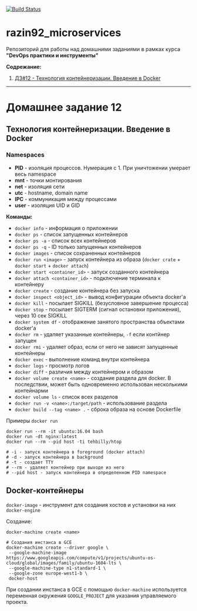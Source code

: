 [![Build Status](https://travis-ci.com/Otus-DevOps-2019-08/razin92_microservices.svg?branch=master)](https://travis-ci.com/Otus-DevOps-2019-08/razin92_microservices)

# razin92_microservices

Репозиторий для работы над домашними заданиями в рамках курса **"DevOps практики и инструменты"**

**Содрежание:**
<a name="top"></a>
1. [ДЗ#12 - Технология контейнеризации. Введение в Docker](#hw12)
---
<a name="hw12"></a> 
# Домашнее задание 12
## Технология контейнеризации. Введение в Docker

### Namespaces
- **PID** - изоляция процессов. Нумерация с 1. При уничтожении умерает весь namespace
- **mnt** - точки монтирования
- **net** - изоляция сети
- **utc** - hostname, domain name
- **IPC** - коммуникация между процессами
- **user** - изоляция UID и GID 

**Команды:**
- `docker info` - информация о приложении
- `docker ps` - список запущенных контейнеров
- `docker ps -a` - список всех контейнеров
- `docker ps -q` - ID только запущенных контейнеров
- `docker images` - список сохраненных контейнеров
- `docker run <image>` - запуск контейнера из образа (`docker crate` + `docker start` + `docker attach`)
- `docker start <container_id>` - запуск созданного контейнера
- `docker attach <container_id>` - подключение терминала к контейнеру
- `docker create` - создание контейнера без запуска
- `docker inspect <object_id>` - вывод конфигурации объекта docker'a
- `docker kill` - посылает SIGKILL (безусловное завершение процесса)
- `docker stop` - посылает SIGTERM (сигнал остановки приложения), через 10 сек SIGKILL
- `docker system df` - отображение занятого пространства объектами docker'a
- `docker rm` - удаляет указанные контейнеры, `-f` если контйнер запущен
- `docker rmi` - удаляет образ, если от него не зависят запущенные контейнеры
- `docker exec` - выполнение команд внутри контейнера
- `docker logs` - просмотр логов
- `docker diff` - различия между контейнером и образом
- `docker volume create <name>` - создание раздела для docker. В последствии, может быть одновременно использован несколькими контейнарми
- `docker volume ls` - список всех разделов
- `docker run -v <name>:/target/path` - использование раздела
- `docker build --tag <name> .` - сброка образа на основе Dockerfile 

Примеры `docker run`
```
docker run --rm -it ubuntu:16.04 bash
docker run -dt nginx:latest
docker run --rm --pid host -ti tehbilly/htop

# -i - запуск контейнера в foreground (docker attach)
# -d - запуск контейнера в background
# -t - создает TTY
# --rm - удаляет контейнер при выходе из него
# --pid host - запуск контейнера в определенном PID namespace
```

## Docker-контейнеры
`docker-image` - инструмент для создания хостов и установки на них `docker-engine`

Создание:
```
docker-machine create <name>

# Создания инстанса в GCE
docker-machine create --driver google \
 --google-machine-image https://www.googleapis.com/compute/v1/projects/ubuntu-os-cloud/global/images/family/ubuntu-1604-lts \
 --google-machine-type n1-standard-1 \
 --google-zone europe-west1-b \
 docker-host
```
При создании инстанса в GCE с помощью `docker-machine` используется переменная окружения `GOOGLE_PROJECT` для указания управляемого проекта. 
